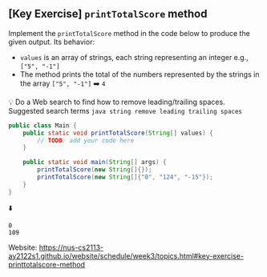 ## \[Key Exercise\] `printTotalScore` method

Implement the `printTotalScore` method in the code below to produce the given 
output. Its behavior:

- `values` is an array of strings, each string representing an integer e.g., `["5", "-1"]`
- The method prints the total of the numbers represented by the strings in the array `["5", "-1"]` ➡️ `4`

💡 Do a Web search to find how to remove leading/trailing spaces. Suggested search terms `java string remove leading trailing spaces`

```java
public class Main {
    public static void printTotalScore(String[] values) {
        // TODO: add your code here
    }

    public static void main(String[] args) {
        printTotalScore(new String[]{});
        printTotalScore(new String[]{"0", "124", "-15"});
    }
}
```

⬇️

```console
0
109
```

Website: https://nus-cs2113-ay2122s1.github.io/website/schedule/week3/topics.html#key-exercise-printtotalscore-method
